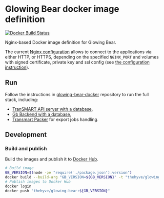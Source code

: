 # Glowing Bear docker image definition

[![Docker Build Status](https://img.shields.io/docker/pulls/thehyve/glowing-bear.svg)](https://hub.docker.com/r/thehyve/glowing-bear)

Nginx-based Docker image definition for Glowing Bear.

The current [Nginx configuration](./nginx.nginx.conf) allows to connect to the applications via either HTTP, or HTTPS, 
depending on the specified `NGINX_PORT` and volumes with signed certificate, private key and ssl config (see [the configuration instruction](https://github.com/thehyve/glowing-bear-docker#configuration)). 

## Run

Follow the instructions in [glowing-bear-docker](https://github.com/thehyve/glowing-bear-docker) repository to run the full stack, including:
- [TranSMART API server with a database](https://github.com/thehyve/transmart-core/tree/dev/docker),
- [Gb Backend with a database](https://github.com/thehyve/gb-backend/tree/dev/docker),
- [Transmart Packer](https://github.com/thehyve/transmart-packer) for export jobs handling.


## Development

### Build and publish

Build the images and publish it to [Docker Hub](https://hub.docker.com/r/thehyve/glowing-bear).

```bash
# Build image
GB_VERSION=$(node -pe "require('./package.json').version")
docker build --build-arg "GB_VERSION=${GB_VERSION}" -t "thehyve/glowing-bear:${GB_VERSION}" docker/
# Publish images to Docker Hub
docker login
docker push "thehyve/glowing-bear:${GB_VERSION}"
```
